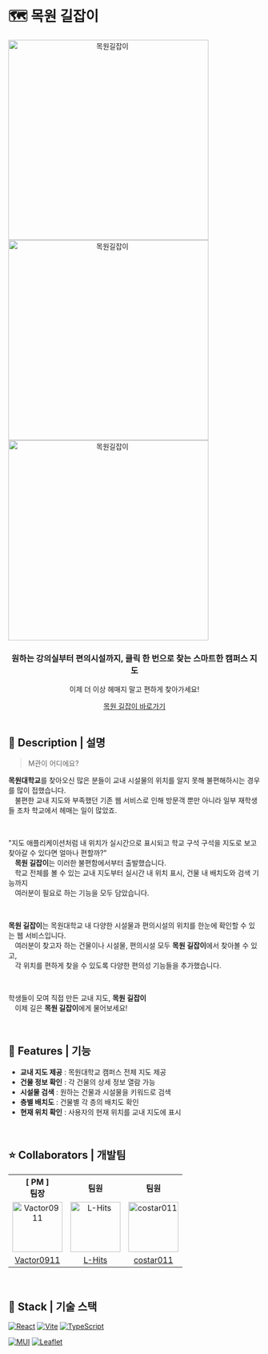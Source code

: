 # 🗺️ 목원 길잡이

<div align="center">
    <div style="display: flex; flex-direction: column;">
        <img src="https://github.com/user-attachments/assets/173bd313-8d4d-489b-9578-613e153ca637" alt="목원길잡이" style="height: 400px;" />
        <img src="https://github.com/user-attachments/assets/f7ecf483-b874-4b21-9c89-4935e1e0cc4d" alt="목원길잡이" style="height: 400px;" />
        <img src="https://github.com/user-attachments/assets/1c2d9410-5c77-4316-a3bc-c336357d467f" alt="목원길잡이" style="height: 400px;" />
    </div>
    <h3>원하는 강의실부터 편의시설까지, 클릭 한 번으로 찾는 스마트한 캠퍼스 지도</h3>
    <p>이제 더 이상 헤매지 말고 편하게 찾아가세요!</p>
    <a href="https://vactor0911.github.io/mokwon-guide/">
        목원 길잡이 바로가기
    </a>
</div>

<br />

## 📖 Description | 설명

> M관이 어디에요?

<strong>목원대학교</strong>를 찾아오신 많은 분들이 교내 시설물의 위치를 알지 못해 불편해하시는 경우를 많이 접했습니다.  
ㅤ불편한 교내 지도와 부족했던 기존 웹 서비스로 인해 방문객 뿐만 아니라 일부 재학생들 조차 학교에서 헤매는 일이 많았죠.  

<br />

"지도 애플리케이션처럼 내 위치가 실시간으로 표시되고 학교 구석 구석을 지도로 보고 찾아갈 수 있다면 얼마나 편할까?"  
ㅤ<strong>목원 길잡이</strong>는 이러한 불편함에서부터 출발했습니다.  
ㅤ학교 전체를 볼 수 있는 교내 지도부터 실시간 내 위치 표시, 건물 내 배치도와 검색 기능까지  
ㅤ여러분이 필요로 하는 기능을 모두 담았습니다.

<br />

<strong>목원 길잡이</strong>는 목원대학교 내 다양한 시설물과 편의시설의 위치를 한눈에 확인할 수 있는 웹 서비스입니다.  
ㅤ여러분이 찾고자 하는 건물이나 시설물, 편의시설 모두 <strong>목원 길잡이</strong>에서 찾아볼 수 있고,  
ㅤ각 위치를 편하게 찾을 수 있도록 다양한 편의성 기능들을 추가했습니다.

<br />

학생들이 모여 직접 만든 교내 지도, <strong>목원 길잡이</strong>  
ㅤ이제 길은 <strong>목원 길잡이</strong>에게 물어보세요!

<br />

## 📱 Features | 기능

- **교내 지도 제공** : 목원대학교 캠퍼스 전체 지도 제공
- **건물 정보 확인** : 각 건물의 상세 정보 열람 가능
- **시설물 검색** : 원하는 건물과 시설물을 키워드로 검색
- **층별 배치도** : 건물별 각 층의 배치도 확인
- **현재 위치 확인** : 사용자의 현재 위치를 교내 지도에 표시

<br />

## ⭐ Collaborators | 개발팀
<table style="text-align: center">
    <tr>
        <th style="text-align: center;">[ PM ]<br />팀장</th>
        <th style="text-align: center;">팀원</th>
        <th style="text-align: center;">팀원</th>
    <tr>
    <tr>
        <td>
            <a href="https://github.com/Vactor0911" target="_blank"><img src="https://avatars.githubusercontent.com/u/85281049?v=4" alt="Vactor0911" width="100"></a>
        </td>
        <td>
            <a href="https://github.com/L-Hits" target="_blank"><img src="https://avatars.githubusercontent.com/u/130430768?v=4" alt="L-Hits" width="100"></a>
        </td>
        <td>
            <a href="https://github.com/costar011" target="_blank"><img src="https://avatars.githubusercontent.com/u/51503128?v=4" alt="costar011" width="100"></a>
        </td>
    </tr>
    <tr>
        <td style="text-align: center;">
            <a href="https://github.com/Vactor0911" target="_blank">Vactor0911</a>
        </td>
        <td style="text-align: center;">
            <a href="https://github.com/L-Hits" target="_blank">L-Hits</a>
        </td>
        <td style="text-align: center;">
            <a href="https://github.com/costar011" target="_blank">costar011</a>
        </td>
    </tr>
</table>

<br />

## 🔧 Stack | 기술 스택
[![React](https://img.shields.io/badge/REACT-61DAFB?style=for-the-badge&logo=react&logoColor=000)](https://react.dev/)
[![Vite](https://img.shields.io/badge/VITE-646CFF?style=for-the-badge&logo=vite&logoColor=white)](https://vite.dev/guide/)
[![TypeScript](https://img.shields.io/badge/TYPESCRIPT-3178C6?style=for-the-badge&logo=typescript&logoColor=white)](https://www.typescriptlang.org/)

[![MUI](https://img.shields.io/badge/MUI-007FFF?style=for-the-badge&logo=mui&logoColor=white)](https://mui.com/)
[![Leaflet](https://img.shields.io/badge/Leaflet-199900?style=for-the-badge&logo=leaflet&logoColor=white)](https://leafletjs.com/)
